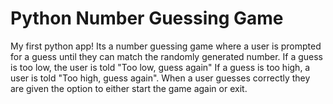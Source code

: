 # Python Number Guessing Game
My first python app! Its a number guessing game where a user is prompted for a guess until they can match the randomly generated number. If a guess is too low, the user is told "Too low, guess again" If a guess is too high, a user is told "Too high, guess again". When a user guesses correctly they are given the option to either start the game again or exit.
